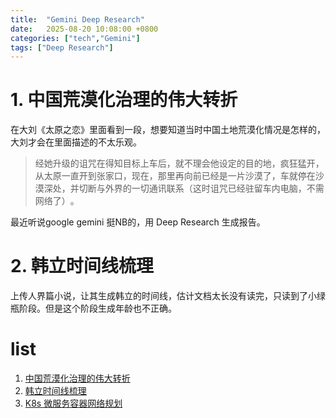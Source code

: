 ```yaml
---
title:  "Gemini Deep Research"
date:   2025-08-20 10:08:00 +0800
categories: ["tech","Gemini"]
tags: ["Deep Research"]
---
```


# 1. 中国荒漠化治理的伟大转折
在大刘《太原之恋》里面看到一段，想要知道当时中国土地荒漠化情况是怎样的，大刘才会在里面描述的不太乐观。

>经她升级的诅咒在得知目标上车后，就不理会他设定的目的地，疯狂猛开，从太原一直开到张家口，现在，那里再向前已经是一片沙漠了，车就停在沙漠深处，并切断与外界的一切通讯联系（这时诅咒已经驻留车内电脑，不需网络了）​。

最近听说google gemini 挺NB的，用 Deep Research 生成报告。

# 2. 韩立时间线梳理
上传人界篇小说，让其生成韩立的时间线，估计文档太长没有读完，只读到了小绿瓶阶段。但是这个阶段生成年龄也不正确。

# list

1. [中国荒漠化治理的伟大转折](/gemini/Progress_in_Desertification_Control_in_China.html)
2. [韩立时间线梳理](/gemini/A_Record_of_a_Mortals_Journey_to_Immortality.html)
3. [K8s 微服务容器网络规划](/gemini/ms-on-k8s-network-rule.html)

